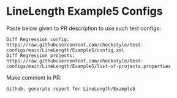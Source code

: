 # LineLength Example5 Configs
Paste below given to PR description to use such test configs:
```
Diff Regression config: https://raw.githubusercontent.com/checkstyle/test-configs/main/LineLength/Example5/config.xml
Diff Regression projects: https://raw.githubusercontent.com/checkstyle/test-configs/main/LineLength/Example5/list-of-projects.properties
```
Make comment in PR:
```
Github, generate report for LineLength/Example5
```
